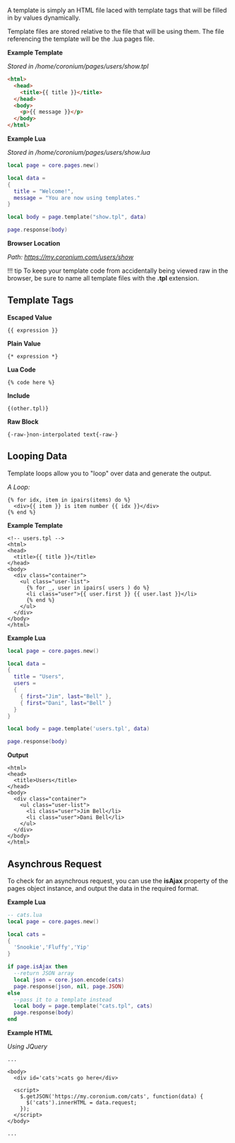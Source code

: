 A template is simply an HTML file laced with template tags that will be filled in by values dynamically. 

Template files are stored relative to the file that will be using them. The file referencing the template will be the .lua pages file.

__Example Template__

_Stored in /home/coronium/pages/users/show.tpl_

```html
<html>
  <head>
    <title>{{ title }}</title>
  </head>
  <body>
    <p>{{ message }}</p>
  </body>
</html>
```

__Example Lua__

_Stored in /home/coronium/pages/users/show.lua_

```lua
local page = core.pages.new()

local data = 
{
  title = "Welcome!",
  message = "You are now using templates."
}

local body = page.template("show.tpl", data)

page.response(body)
```

__Browser Location__

_Path: https://my.coronium.com/users/show_

!!! tip
    To keep your template code from accidentally being viewed raw in the browser, be sure to name all template files with the __.tpl__ extension.

## Template Tags

__Escaped Value__

```
{{ expression }}
```

__Plain Value__

```
{* expression *}
```

__Lua Code__

```
{% code here %}
```

__Include__

```
{(other.tpl)}
```

__Raw Block__

```
{-raw-}non-interpolated text{-raw-}
```

## Looping Data

Template loops allow you to "loop" over data and generate the output.

_A Loop:_

```
{% for idx, item in ipairs(items) do %}
  <div>{{ item }} is item number {{ idx }}</div>
{% end %}
```

__Example Template__

```
<!-- users.tpl -->
<html>
<head>
  <title>{{ title }}</title>
</head>
<body>
  <div class="container">
    <ul class="user-list">
      {% for _, user in ipairs( users ) do %}
      <li class="user">{{ user.first }} {{ user.last }}</li>
      {% end %}
    </ul>
  </div>
</body>
</html>
```

__Example Lua__

```lua
local page = core.pages.new()

local data =
{
  title = "Users",
  users =
  {
    { first="Jim", last="Bell" },
    { first="Dani", last="Bell" }
  }
}

local body = page.template('users.tpl', data)

page.response(body)
```

__Output__

```
<html>
<head>
  <title>Users</title>
</head>
<body>
  <div class="container">
    <ul class="user-list">
      <li class="user">Jim Bell</li>
      <li class="user">Dani Bell</li>
    </ul>
  </div>
</body>
</html>
```

## Asynchrous Request

To check for an asynchrous request, you can use the __isAjax__ property of the pages object instance, and output the data in the required format.

__Example Lua__

```lua
-- cats.lua
local page = core.pages.new()

local cats =
{
  'Snookie','Fluffy','Yip'
}

if page.isAjax then
  --return JSON array
  local json = core.json.encode(cats)
  page.response(json, nil, page.JSON)
else
  --pass it to a template instead
  local body = page.template("cats.tpl", cats)
  page.response(body)
end
```

__Example HTML__

_Using JQuery_

```
...

<body>
  <div id='cats'>cats go here</div>

  <script>
    $.getJSON('https://my.coronium.com/cats', function(data) {
      $('cats').innerHTML = data.request;
    });
  </script>
</body>

...
```
